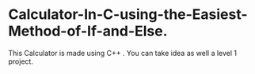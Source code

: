 # Calculator-In-C-using-the-Easiest-Method-of-If-and-Else.
This Calculator is made using C++ . You can take idea as well a level 1 project.


        

